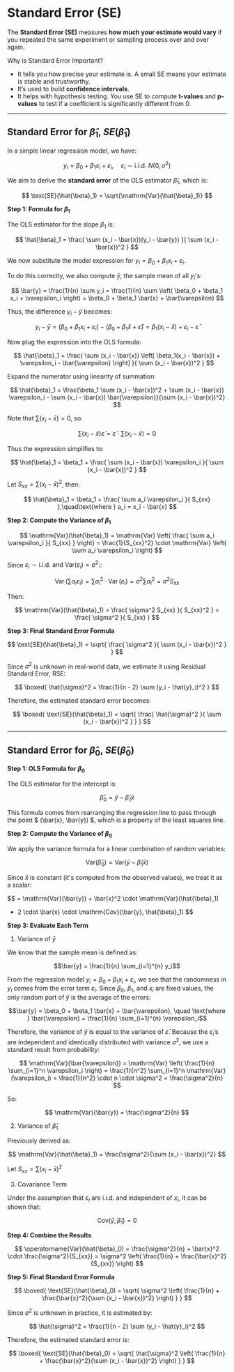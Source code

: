 # Standard Error (SE)

The **Standard Error (SE)** measures **how much your estimate would vary** if you repeated the same experiment or sampling process over and over again.

Why is Standard Error Important?

- It tells you how precise your estimate is. A small SE means your estimate is stable and trustworthy.
- It’s used to build **confidence intervals**.
- It helps with hypothesis testing. You use SE to compute **t-values** and **p-values** to test if a coefficient is significantly different from 0.

---

## Standard Error for $\hat{\beta}_1$, ${SE}(\hat{\beta}_1)$

In a simple linear regression model, we have:

$$
y_i = \beta_0 + \beta_1 x_i + \varepsilon_i, \quad \varepsilon_i \sim \text{i.i.d. } N(0, \sigma^2)
$$

We aim to derive the **standard error** of the OLS estimator $\hat{\beta}_1$, which is:

$$
\text{SE}(\hat{\beta}_1) = \sqrt{\mathrm{Var}(\hat{\beta}_1)}
$$

**Step 1: Formula for $\beta_1$**

The OLS estimator for the slope $\beta_1$ is:

$$
\hat{\beta}_1 = \frac{ \sum (x_i - \bar{x})(y_i - \bar{y}) }{ \sum (x_i - \bar{x})^2 }
$$

We now substitute the model expression for $y_i = \beta_0 + \beta_1 x_i + \varepsilon_i$.

To do this correctly, we also compute $\bar{y}$, the sample mean of all $y_i$'s:

$$
\bar{y} = \frac{1}{n} \sum y_i = \frac{1}{n} \sum \left( \beta_0 + \beta_1 x_i + \varepsilon_i \right)
= \beta_0 + \beta_1 \bar{x} + \bar{\varepsilon}
$$

Thus, the difference $y_i - \bar{y}$ becomes:

$$
y_i - \bar{y} = \left( \beta_0 + \beta_1 x_i + \varepsilon_i \right) - \left( \beta_0 + \beta_1 \bar{x} + \bar{\varepsilon} \right)
= \beta_1(x_i - \bar{x}) + \varepsilon_i - \bar{\varepsilon}
$$

Now plug the expression into the OLS formula:

$$
\hat{\beta}_1 = \frac{ \sum (x_i - \bar{x}) \left[ \beta_1(x_i - \bar{x}) + \varepsilon_i - \bar{\varepsilon} \right] }{ \sum (x_i - \bar{x})^2 }
$$

Expand the numerator using linearity of summation:

$$
\hat{\beta}_1 = \frac{\beta_1 \sum (x_i - \bar{x})^2 + \sum (x_i - \bar{x}) \varepsilon_i - \sum (x_i - \bar{x}) \bar{\varepsilon}}{\sum (x_i - \bar{x})^2}
$$

Note that $\sum (x_i - \bar{x}) = 0$, so:

$$
\sum (x_i - \bar{x}) \bar{\varepsilon} = \bar{\varepsilon} \cdot \sum (x_i - \bar{x}) = 0
$$

Thus the expression simplifies to:

$$
\hat{\beta}_1 = \beta_1 + \frac{ \sum (x_i - \bar{x}) \varepsilon_i }{ \sum (x_i - \bar{x})^2 }
$$

Let $S_{xx} = \sum (x_i - \bar{x})^2$, then:

$$
\hat{\beta}_1 = \beta_1 + \frac{ \sum a_i \varepsilon_i }{ S_{xx} },\quad\text{where } a_i = x_i - \bar{x}
$$

**Step 2: Compute the Variance of $\beta_1$**

$$
\mathrm{Var}(\hat{\beta}_1) = \mathrm{Var} \left( \frac{ \sum a_i \varepsilon_i }{ S_{xx} } \right)
= \frac{1}{S_{xx}^2} \cdot \mathrm{Var} \left( \sum a_i \varepsilon_i \right)
$$

Since $\varepsilon_i \sim \text{i.i.d.} \text{ and } \mathrm{Var}(\varepsilon_i) = \sigma^2\text{:}$:

$$
\operatorname{Var} \left( \sum a_i \varepsilon_i \right)
= \sum a_i^2 \cdot \operatorname{Var}(\varepsilon_i) = \sigma^2 \sum a_i^2 = \sigma^2 S_{xx}
$$

Then:

$$
\mathrm{Var}(\hat{\beta}_1) = \frac{ \sigma^2 S_{xx} }{ S_{xx}^2 } = \frac{ \sigma^2 }{ S_{xx} }
$$

**Step 3: Final Standard Error Formula**

$$
\text{SE}(\hat{\beta}_1) = \sqrt{ \frac{ \sigma^2 }{ \sum (x_i - \bar{x})^2 } }
$$

Since $\sigma^2$ is unknown in real-world data, we estimate it using Residual Standard Error, RSE:

$$
\boxed{
\hat{\sigma}^2 = \frac{1}{n - 2} \sum (y_i - \hat{y}_i)^2
}
$$

Therefore, the estimated standard error becomes:

$$
\boxed{
\text{SE}(\hat{\beta}_1) = \sqrt{ \frac{ \hat{\sigma}^2 }{ \sum (x_i - \bar{x})^2 } }
}
$$

---

## Standard Error for $\hat{\beta}_0$, ${SE}(\hat{\beta}_0)$

**Step 1: OLS Formula for $\beta_0$**

The OLS estimator for the intercept is:

$$
\hat{\beta}_0 = \bar{y} - \hat{\beta}_1 \bar{x}
$$

This formula comes from rearranging the regression line to pass through the point $ (\bar{x}, \bar{y}) $, which is a property of the least squares line.

**Step 2: Compute the Variance of $\beta_0$**

We apply the variance formula for a linear combination of random variables:

$$
\mathrm{Var}(\hat{\beta}_0) = \mathrm{Var}(\bar{y} - \hat{\beta}_1 \bar{x})
$$

Since $\bar{x}$ is constant (it's computed from the observed values), we treat it as a scalar:

$$
= \mathrm{Var}(\bar{y}) + \bar{x}^2 \cdot \mathrm{Var}(\hat{\beta}_1)
- 2 \cdot \bar{x} \cdot \mathrm{Cov}(\bar{y}, \hat{\beta}_1)
$$

**Step 3: Evaluate Each Term**

1. Variance of $\bar{y}$

We know that the sample mean is defined as:

$$\bar{y} = \frac{1}{n} \sum_{i=1}^{n} y_i$$

From the regression model $y_i = \beta_0 + \beta_1 x_i + \varepsilon_i$, we see that the randomness in $y_i$ comes from the error term $\varepsilon_i$. Since $\beta_0$, $\beta_1$, and $x_i$ are fixed values, the only random part of $\bar{y}$ is the average of the errors:

$$\bar{y} = \beta_0 + \beta_1 \bar{x} + \bar{\varepsilon}, \quad \text{where } \bar{\varepsilon} = \frac{1}{n} \sum_{i=1}^{n} \varepsilon_i$$

Therefore, the variance of $\bar{y}$ is equal to the variance of $\bar{\varepsilon}$. Because the $\varepsilon_i$’s are independent and identically distributed with variance $\sigma^2$, we use a standard result from probability:

$$
\mathrm{Var}(\bar{\varepsilon}) = \mathrm{Var} \left( \frac{1}{n} \sum_{i=1}^n \varepsilon_i \right)
= \frac{1}{n^2} \sum_{i=1}^n \mathrm{Var}(\varepsilon_i)
= \frac{1}{n^2} \cdot n \cdot \sigma^2
= \frac{\sigma^2}{n}
$$

So:

$$
\mathrm{Var}(\bar{y}) = \frac{\sigma^2}{n}
$$

2. Variance of $\hat{\beta}_1$

Previously derived as:

$$
\mathrm{Var}(\hat{\beta}_1) = \frac{\sigma^2}{\sum (x_i - \bar{x})^2}
$$

Let $S_{xx} = \sum (x_i - \bar{x})^2$

3. Covariance Term

Under the assumption that $\varepsilon_i$ are i.i.d. and independent of $x_i$, it can be shown that:

$$
\mathrm{Cov}(\bar{y}, \hat{\beta}_1) = 0
$$


**Step 4: Combine the Results**

$$
\operatorname{Var}(\hat{\beta}_0)
= \frac{\sigma^2}{n} + \bar{x}^2 \cdot \frac{\sigma^2}{S_{xx}}
= \sigma^2 \left( \frac{1}{n} + \frac{\bar{x}^2}{S_{xx}} \right)
$$

**Step 5: Final Standard Error Formula**

$$
\boxed{
\text{SE}(\hat{\beta}_0) = \sqrt{ \sigma^2 \left( \frac{1}{n} + \frac{\bar{x}^2}{\sum (x_i - \bar{x})^2} \right) }
}
$$

Since $\sigma^2$ is unknown in practice, it is estimated by:

$$
\hat{\sigma}^2 = \frac{1}{n - 2} \sum (y_i - \hat{y}_i)^2
$$

Therefore, the estimated standard error is:

$$
\boxed{
\text{SE}(\hat{\beta}_0) = \sqrt{ \hat{\sigma}^2 \left( \frac{1}{n} + \frac{\bar{x}^2}{\sum (x_i - \bar{x})^2} \right) }
}
$$